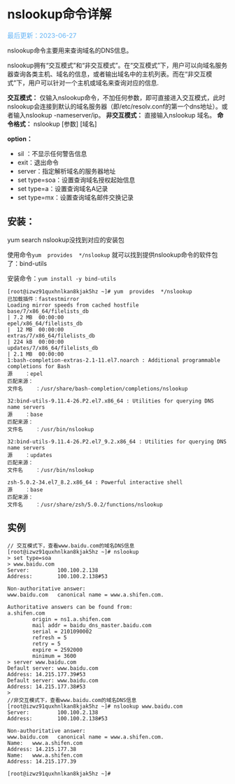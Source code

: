 # nslookup命令详解

<span style="color:rgb(100,180,246);font-size:11pt">最后更新：2023-06-27</span>

nslookup命令主要用来查询域名的DNS信息。

nslookup拥有“交互模式”和“非交互模式”。在“交互模式”下，用户可以向域名服务器查询各类主机、域名的信息，或者输出域名中的主机列表。而在“非交互模式”下，用户可以针对一个主机或域名来查询对应的信息.

**交互模式：** 仅输入nslookup命令，不加任何参数，即可直接进入交互模式，此时nslookup会连接到默认的域名服务器（即/etc/resolv.conf的第一个dns地址）。或者输入nslookup -nameserver/ip。
**非交互模式：** 直接输入nslookup 域名。
**命令格式：** nslookup [参数] [域名]

**option：**

- sil ：不显示任何警告信息
- exit：退出命令
- server：指定解析域名的服务器地址
- set type=soa：设置查询域名授权起始信息
- set type=a：设置查询域名A记录
- set type=mx：设置查询域名邮件交换记录

## 安装：

yum search nslookup没找到对应的安装包

使用命令`yum  provides  */nslookup`   就可以找到提供nslookup命令的软件包了：bind-utils

安装命令：`yum install -y bind-utils`


```shell
[root@izwz91quxhnlkan8kjak5hz ~]# yum  provides  */nslookup
已加载插件：fastestmirror
Loading mirror speeds from cached hostfile
base/7/x86_64/filelists_db                                                                                                                                                                                                         | 7.2 MB  00:00:00     
epel/x86_64/filelists_db                                                                                                                                                                                                           |  12 MB  00:00:00     
extras/7/x86_64/filelists_db                                                                                                                                                                                                       | 224 kB  00:00:00     
updates/7/x86_64/filelists_db                                                                                                                                                                                                      | 2.1 MB  00:00:00     
1:bash-completion-extras-2.1-11.el7.noarch : Additional programmable completions for Bash
源    ：epel
匹配来源：
文件名    ：/usr/share/bash-completion/completions/nslookup

32:bind-utils-9.11.4-26.P2.el7.x86_64 : Utilities for querying DNS name servers
源    ：base
匹配来源：
文件名    ：/usr/bin/nslookup

32:bind-utils-9.11.4-26.P2.el7_9.2.x86_64 : Utilities for querying DNS name servers
源    ：updates
匹配来源：
文件名    ：/usr/bin/nslookup

zsh-5.0.2-34.el7_8.2.x86_64 : Powerful interactive shell
源    ：base
匹配来源：
文件名    ：/usr/share/zsh/5.0.2/functions/nslookup
```

## 实例


```
// 交互模式下，查看www.baidu.com的域名DNS信息
[root@izwz91quxhnlkan8kjak5hz ~]# nslookup
> set type=soa
> www.baidu.com
Server:         100.100.2.138
Address:        100.100.2.138#53

Non-authoritative answer:
www.baidu.com   canonical name = www.a.shifen.com.

Authoritative answers can be found from:
a.shifen.com
        origin = ns1.a.shifen.com
        mail addr = baidu_dns_master.baidu.com
        serial = 2101090002
        refresh = 5
        retry = 5
        expire = 2592000
        minimum = 3600
> server www.baidu.com
Default server: www.baidu.com
Address: 14.215.177.39#53
Default server: www.baidu.com
Address: 14.215.177.38#53
> 
//非交互模式下，查看www.baidu.com的域名DNS信息
[root@izwz91quxhnlkan8kjak5hz ~]# nslookup www.baidu.com
Server:         100.100.2.138
Address:        100.100.2.138#53

Non-authoritative answer:
www.baidu.com   canonical name = www.a.shifen.com.
Name:   www.a.shifen.com
Address: 14.215.177.38
Name:   www.a.shifen.com
Address: 14.215.177.39

[root@izwz91quxhnlkan8kjak5hz ~]# 
```